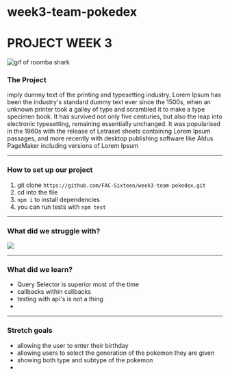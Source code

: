 # week3-team-pokedex

# PROJECT WEEK 3

![gif of roomba shark](https://media.giphy.com/media/mokQK7oyiR8Sk/giphy.gif)

### The Project

imply dummy text of the printing and typesetting industry. Lorem Ipsum has been the industry's standard dummy text ever since the 1500s, when an unknown printer took a galley of type and scrambled it to make a type specimen book. It has survived not only five centuries, but also the leap into electronic typesetting, remaining essentially unchanged. It was popularised in the 1960s with the release of Letraset sheets containing Lorem Ipsum passages, and more recently with desktop publishing software like Aldus PageMaker including versions of Lorem Ipsum

---

### How to set up our project

1. git clone `https://github.com/FAC-Sixteen/week3-team-pokedex.git`
2. cd into the file
3. `npm i` to install dependencies
4. you can run tests with `npm test`

---

### What did we struggle with?

![](https://i.imgur.com/C94GoCY.png)

---

### What did we learn?

- Query Selector is superior most of the time
- callbacks within callbacks
- testing with api's is not a thing
-

---

### Stretch goals

- allowing the user to enter their birthday
- allowing users to select the generation of the pokemon they are given
- showing both type and subtype of the pokemon
-
